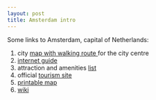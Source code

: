 ```yaml
---
layout: post
title: Amsterdam intro
---
```


Some links to Amsterdam, capital of Netherlands:

1. city [map with walking route ](http://www.hotels-holland.com/amsterdam-info/adam-7mapcity.htm)for the city centre
2. [internet guide](http://homepages.cwi.nl/~steven/amsterdam.html)
3. attraction and amenities [list](http://www.easytobook.com/en/amsterdam/)
4. official [tourism site](http://www.amsterdamtourist.nl/)
5. [printable map](http://www.amsterdam.info/print/map/)
6. [wiki](http://en.wikipedia.org/wiki/Amsterdam)
